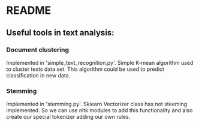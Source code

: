 # README

## Useful tools in text analysis:

### Document clustering
Implemented in 'simple_text_recognition.py'.
Simple K-mean algorithm used to cluster texts data set.
This algorithm could be used to predict classification in new data.

### Stemming
Implemented in 'stemming.py'.
Sklearn Vectorizer class has not steeming implemented.
So we can use nltk modules to add this functionality and also create our special tokenizer adding our own rules.